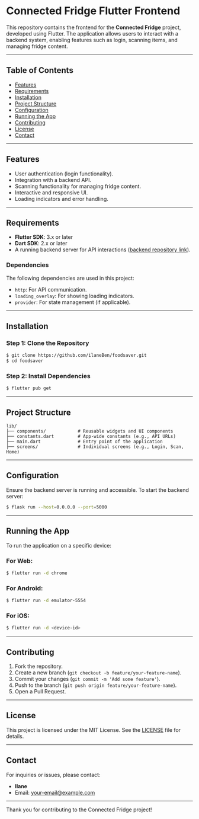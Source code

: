 # Connected Fridge Flutter Frontend

This repository contains the frontend for the **Connected Fridge** project, developed using Flutter. The application allows users to interact with a backend system, enabling features such as login, scanning items, and managing fridge content.

---

## Table of Contents

- [Features](#features)
- [Requirements](#requirements)
- [Installation](#installation)
- [Project Structure](#project-structure)
- [Configuration](#configuration)
- [Running the App](#running-the-app)
- [Contributing](#contributing)
- [License](#license)
- [Contact](#contact)

---

## Features

- User authentication (login functionality).
- Integration with a backend API.
- Scanning functionality for managing fridge content.
- Interactive and responsive UI.
- Loading indicators and error handling.

---

## Requirements

- **Flutter SDK**: 3.x or later
- **Dart SDK**: 2.x or later
- A running backend server for API interactions ([backend repository link](#)).

### Dependencies
The following dependencies are used in this project:

- `http`: For API communication.
- `loading_overlay`: For showing loading indicators.
- `provider`: For state management (if applicable).

---

## Installation

### Step 1: Clone the Repository
```bash
$ git clone https://github.com/ilaneBen/foodsaver.git
$ cd foodsaver
```

### Step 2: Install Dependencies
```bash
$ flutter pub get
```

---

## Project Structure

```plaintext
lib/
├── components/            # Reusable widgets and UI components
├── constants.dart         # App-wide constants (e.g., API URLs)
├── main.dart              # Entry point of the application
├── screens/               # Individual screens (e.g., Login, Scan, Home)
```

---

## Configuration

Ensure the backend server is running and accessible. To start the backend server:
```bash
$ flask run --host=0.0.0.0 --port=5000
```


---

## Running the App

To run the application on a specific device:

### For Web:
```bash
$ flutter run -d chrome
```

### For Android:
```bash
$ flutter run -d emulator-5554
```

### For iOS:
```bash
$ flutter run -d <device-id>
```

---

## Contributing

1. Fork the repository.
2. Create a new branch (`git checkout -b feature/your-feature-name`).
3. Commit your changes (`git commit -m 'Add some feature'`).
4. Push to the branch (`git push origin feature/your-feature-name`).
5. Open a Pull Request.

---

## License

This project is licensed under the MIT License. See the [LICENSE](LICENSE) file for details.

---

## Contact

For inquiries or issues, please contact:

- **Ilane**
- Email: [your-email@example.com](mailto:your-email@example.com)

---

Thank you for contributing to the Connected Fridge project!

